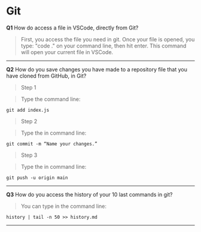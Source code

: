 # Git

**Q1** How do access a file in VSCode, directly from Git?

> First, you access the file you need in git. Once your file is opened, you type: "code ." on your command line, then hit enter. This command will open your current file in VSCode. 

--- 

**Q2** How do you save changes you have made to a repository file that you have cloned from GitHub, in Git?

>Step 1

>Type the command line: 
```
git add index.js
```

>Step 2

>Type the in command line: 
```
git commit -m “Name your changes.”
```

>Step 3

>Type the in command line:
```
git push -u origin main
```

--- 

**Q3** How do you access the history of your 10 last commands in git?

>You can type in the command line: 
```
history | tail -n 50 >> history.md
```


--- 